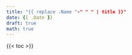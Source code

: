 ```yaml
---
title: "{{ replace .Name "-" " " | title }}"
date: {{ .Date }}
draft: true
math: true
---
```


{{< toc >}}
